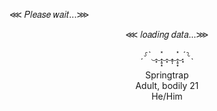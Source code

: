 
<!--
**Rott3nH34rts/Rott3nH34rts** is a ✨ _special_ ✨ repository because its `README.md` (this file) appears on your GitHub profile.

Here are some ideas to get you started:

- 🔭 I’m currently working on ...
- 🌱 I’m currently learning ...
- 👯 I’m looking to collaborate on ...
- 🤔 I’m looking for help with ...
- 💬 Ask me about ...
- 📫 How to reach me: ...
- 😄 Pronouns: ...
- ⚡ Fun fact: ...
-->
⋘ 𝑃𝑙𝑒𝑎𝑠𝑒 𝑤𝑎𝑖𝑡...⋙

 </div> <div align="center">         ⋘ 𝑙𝑜𝑎𝑑𝑖𝑛𝑔 𝑑𝑎𝑡𝑎...⋙

ˏ⸉ˋ‿̩͙‿̩̩̥͙̽‿̩͙‿̩̥̩‿̩̩̥͙̽‿̩͙ˊ⸊ˎ
       
 </div> <div align="center">    Springtrap
           </div> <div align="center">       Adult, bodily 21
</div> <div align="center"> He/Him
